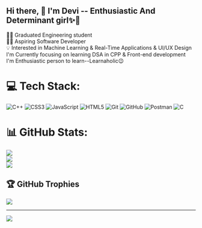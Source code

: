 ## Hi there, 👋 I'm Devi -- Enthusiastic And Determinant girl✨👩
👩‍🎓 Graduated Engineering student </br>
👩‍💻 Aspiring Software Developer</br>
💡 Interested in Machine Learning & Real-Time Applications & UI/UX Design</br>
I'm Currently focusing on learning DSA in CPP & Front-end development</br>
I'm Enthusiastic person to learn--Learnaholic😉</br>


# 💻 Tech Stack:
![C++](https://img.shields.io/badge/c++-%2300599C.svg?style=for-the-badge&logo=c%2B%2B&logoColor=white) ![CSS3](https://img.shields.io/badge/css3-%231572B6.svg?style=for-the-badge&logo=css3&logoColor=white) ![JavaScript](https://img.shields.io/badge/javascript-%23323330.svg?style=for-the-badge&logo=javascript&logoColor=%23F7DF1E) ![HTML5](https://img.shields.io/badge/html5-%23E34F26.svg?style=for-the-badge&logo=html5&logoColor=white) ![Git](https://img.shields.io/badge/git-%23F05033.svg?style=for-the-badge&logo=git&logoColor=white) ![GitHub](https://img.shields.io/badge/github-%23121011.svg?style=for-the-badge&logo=github&logoColor=white) ![Postman](https://img.shields.io/badge/Postman-FF6C37?style=for-the-badge&logo=postman&logoColor=white) ![C](https://img.shields.io/badge/c-%2300599C.svg?style=for-the-badge&logo=c&logoColor=white)
# 📊 GitHub Stats:
![](https://github-readme-stats.vercel.app/api?username=Devss11&theme=merko&hide_border=false&include_all_commits=false&count_private=false)<br/>
![](https://nirzak-streak-stats.vercel.app/?user=Devss11&theme=merko&hide_border=false)<br/>
![](https://github-readme-stats.vercel.app/api/top-langs/?username=Devss11&theme=merko&hide_border=false&include_all_commits=false&count_private=false&layout=compact)

## 🏆 GitHub Trophies
![](https://github-profile-trophy.vercel.app/?username=Devss11&theme=radical&no-frame=false&no-bg=true&margin-w=4)

---
[![](https://visitcount.itsvg.in/api?id=Devss11&icon=4&color=0)](https://visitcount.itsvg.in)

<!-- Proudly created with GPRM ( https://gprm.itsvg.in ) -->
